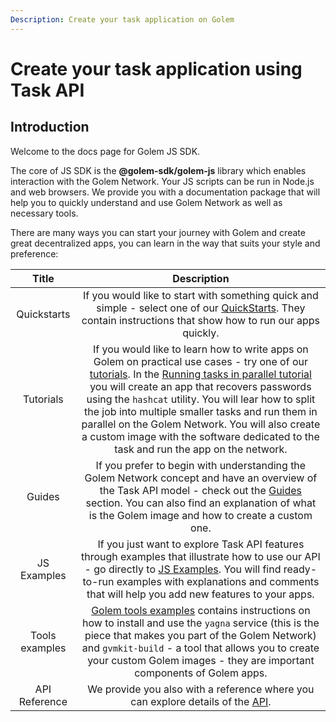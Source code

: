 ```yaml
---
Description: Create your task application on Golem
---
```


# Create your task application using Task API

## Introduction

Welcome to the docs page for Golem JS SDK.

The core of JS SDK is the **@golem-sdk/golem-js** library which enables interaction with the Golem Network. Your JS scripts can be run in Node.js and web browsers. We provide you with a documentation package that will help you to quickly understand and use Golem Network as well as necessary tools.

There are many ways you can start your journey with Golem and create great decentralized apps, you can learn in the way that suits your style and preference:

|     Title      |                                                                                                                                                                                                                                                                             Description                                                                                                                                                                                                                                                                             |
| :------------: | :-----------------------------------------------------------------------------------------------------------------------------------------------------------------------------------------------------------------------------------------------------------------------------------------------------------------------------------------------------------------------------------------------------------------------------------------------------------------------------------------------------------------------------------------------------------------: |
|  Quickstarts   |                                                                                                                                                                             If you would like to start with something quick and simple - select one of our [QuickStarts](/docs/creators/javascript/quickstarts/index). They contain instructions that show how to run our apps quickly.                                                                                                                                                                             |
|   Tutorials    | If you would like to learn how to write apps on Golem on practical use cases - try one of our [tutorials](/docs/creators/javascript/tutorials/index). In the [Running tasks in parallel tutorial](/docs/creators/javascript/tutorials/running-parallel-tasks) you will create an app that recovers passwords using the `hashcat` utility. You will lear how to split the job into multiple smaller tasks and run them in parallel on the Golem Network. You will also create a custom image with the software dedicated to the task and run the app on the network. |
|     Guides     |                                                                                                                                        If you prefer to begin with understanding the Golem Network concept and have an overview of the Task API model - check out the [Guides](/docs/creators/javascript/guides/index) section. You can also find an explanation of what is the Golem image and how to create a custom one.                                                                                                                                         |
|  JS Examples   |                                                                                                                                  If you just want to explore Task API features through examples that illustrate how to use our API - go directly to [JS Examples](/docs/creators/javascript/examples/index). You will find ready-to-run examples with explanations and comments that will help you add new features to your apps.                                                                                                                                   |
| Tools examples |                                                                                                                [Golem tools examples](/docs/creators/javascript/examples/tools/index) contains instructions on how to install and use the `yagna` service (this is the piece that makes you part of the Golem Network) and `gvmkit-build` - a tool that allows you to create your custom Golem images - they are important components of Golem apps.                                                                                                                 |
| API Reference  |                                                                                                                                                                                                                       We provide you also with a reference where you can explore details of the [API](/docs/creators/javascript/docs/index).                                                                                                                                                                                                                        |
